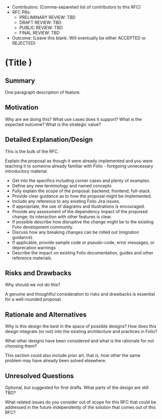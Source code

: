 
- Contributors: (Comma-separeted list of contributors to this RFC)
- RFC PRs: 
  - PRELIMINARY REVIEW: TBD
  - DRAFT REVIEW: TBD
  - PUBLIC REVIEW: TBD
  - FINAL REVIEW: TBD
- Outcome: (Leave this blank.  Will eventually be either ACCEPTED or REJECTED)

# (Title <provide concise title here>)

## Summary

One paragraph description of feature.

## Motivation

Why are we doing this? What use cases does it support? What is the expected outcome? What is the strategic value?

## Detailed Explanation/Design

This is the bulk of the RFC. 

Explain the proposal as though it were already implemented and you were teaching it to someone already familiar with Folio - foregoing unnecessary introductory material.

* Get into the specifics including corner cases and plenty of examples.
* Define any new terminology and named concepts
* Fully explain the scope of the proposal: backend; frontend; full-stack.
* Provide clear guidance as to how the proposal might be implemented.
* Include any reference to any existing Folio Jira issues.
* If appropriate, the use of diagrams and illustrations is encouraged.
* Provide any assessment of the dependency impact of the proposed change; its interaction with other features is clear.
* If possible describe how disruptive the change might be to the existing Folio development community.
* Discuss how any breaking changes can be rolled out (migration guidance).
* If applicable, provide sample code or pseudo-code,  error messages, or deprecation warnings
* Describe the impact on existing Folio documentation, guides and other reference materials.

## Risks and Drawbacks

Why should we not do this? 

A genuine and thoughtful consideration to risks and drawbacks is essential for a well-rounded proposal. 

## Rationale and Alternatives

Why is this design the best in the space of possible designs? How does this design integrate (or not) into the existing architecture and practices in Folio?


What other designs have been considered and what is the rationale for not choosing them? 

This section could also include prior art, that is, how other the same problem may have already been solved elsewhere.

## Unresolved Questions

Optional, but suggested for first drafts. What parts of the design are still TBD?

What related issues do you consider out of scope for this RFC that could be addressed in the future independently of the solution that comes out of this RFC?
